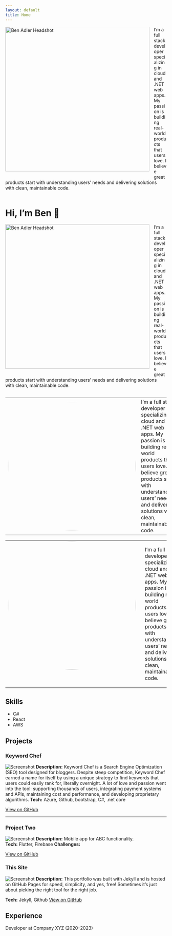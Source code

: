 ```yaml
---
layout: default
title: Home
---
```


<img src="https://media.licdn.com/dms/image/v2/D4E03AQEOJ_e-tw1Zow/profile-displayphoto-crop_800_800/B4EZnDu6y0KYAI-/0/1759925480986?e=1763596800&v=beta&t=1DGODouJX8KtIRVIqPdM2Q-A4fzQZowcR24aXcbzl_k"
     alt="Ben Adler Headshot"
     style="float: left; height: 450px; margin: 0 1em 1em 0;" />

<p>
  I’m a full stack developer specializing in cloud and .NET web apps. My passion is building real-world products that users love. I believe great products start with understanding users’ needs and delivering solutions with clean, maintainable code.
</p>

<div style="clear: left;"></div>


# Hi, I’m Ben 👋

<img src="https://media.licdn.com/dms/image/v2/D4E03AQEOJ_e-tw1Zow/profile-displayphoto-crop_800_800/B4EZnDu6y0KYAI-/0/1759925480986?e=1763596800&v=beta&t=1DGODouJX8KtIRVIqPdM2Q-A4fzQZowcR24aXcbzl_k"
     alt="Ben Adler Headshot"
     style="float: left; height: 450px; margin: 0 1em 1em 0;" />

<p>
  I’m a full stack developer specializing in cloud and .NET web apps. My passion is building real-world products that users love. I believe great products start with understanding users’ needs and delivering solutions with clean, maintainable code.
</p>

<div style="clear: left;"></div>



<table>
  <tr>
    <td><img src="https://media.licdn.com/dms/image/v2/D4E03AQEOJ_e-tw1Zow/profile-displayphoto-crop_800_800/B4EZnDu6y0KYAI-/0/1759925480986?e=1763596800&v=beta&t=1DGODouJX8KtIRVIqPdM2Q-A4fzQZowcR24aXcbzl_k" alt="Headshot" height="400" style="border-radius: 50%;"></td>
    <td>I’m a full stack developer specializing in cloud and .NET web apps. My passion is building real-world products that users love. I believe great products start with understanding users’ needs and delivering solutions with clean, maintainable code.</td>
  </tr>
</table>


<table>
  <tr>
    <td style="vertical-align: top; padding-right: 20px;">
      <img src="https://media.licdn.com/dms/image/v2/D4E03AQEOJ_e-tw1Zow/profile-displayphoto-crop_800_800/B4EZnDu6y0KYAI-/0/1759925480986?e=1763596800&v=beta&t=1DGODouJX8KtIRVIqPdM2Q-A4fzQZowcR24aXcbzl_k" alt="Headshot" width="400" style="border-radius: 50%;">
    </td>
    <td style="vertical-align: top;">
          <p>I’m a full stack developer specializing in cloud and .NET web apps. My passion is building real-world products that users love. I believe great products start with understanding users’ needs and delivering solutions with clean, maintainable code.</p>
    </td>
  </tr>
</table>

## Skills
- C#
- React
- AWS

## Projects

### Keyword Chef
![Screenshot](assets/img/project-one.png)
**Description:** Keyword Chef is a Search Engine Optimization (SEO) tool designed for bloggers. Despite steep competition, Keyword Chef earned a name for itself by using a unique strategy to find keywords that users could easily rank for, literally overnight. A lot of love and passion went into the tool: supporting thousands of users, integrating payment systems and APIs, maintaining cost and performance, and developing proprietary algorithms.
**Tech:** Azure, Github, bootstrap, C#, .net core

[View on GitHub](https://github.com/username/project-one)

---

### Project Two
![Screenshot](assets/img/project-two.png)
**Description:** Mobile app for ABC functionality.  
**Tech:** Flutter, Firebase
**Challenges:**

[View on GitHub](https://github.com/username/project-two)

### This Site
![Screenshot](assets/img/project-two.png)
**Description:** This portfolio was built with Jekyll and is hosted on GitHub Pages for speed, simplicity, and yes, free! Sometimes it’s just about picking the right tool for the right job.

**Tech:** Jekyll, Github
[View on GitHub](https://github.com/username/project-two)

## Experience
Developer at Company XYZ (2020–2023)
